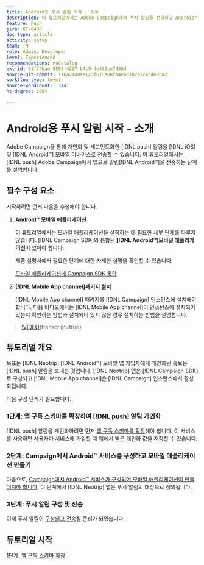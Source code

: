 ```yaml
---
title: Android용 푸시 알림 시작 - 소개
description: 이 튜토리얼에서는 Adobe Campaign에서 푸시 알림을 전송하고 Android™ 앱에서 해당 알림을 받는 것과 관련된 단계를 안내합니다.
feature: Push
jira: KT-6438
doc-type: article
activity: setup
team: TM
role: Admin, Developer
level: Experienced
recommendations: noCatalog
exl-id: 91ff4bae-8598-4227-b4c9-4e436ce7400d
source-git-commit: 116a24a8aa123f615e08fa4ebd187b3c4c460ba2
workflow-type: tm+mt
source-wordcount: '314'
ht-degree: 100%

---
```


# Android용 푸시 알림 시작 - 소개

Adobe Campaign을 통해 개인화 및 세그먼트화한 [!DNL push] 알림을 [!DNL iOS] 및 [!DNL Android™] 모바일 디바이스로 전송할 수 있습니다. 이 튜토리얼에서는 [!DNL push] Adobe Campaign에서 앱으로 알림[!DNL Android™]을 전송하는 단계를 설명합니다.

## 필수 구성 요소

시작하려면 먼저 다음을 수행해야 합니다.

1) **Android™ 모바일 애플리케이션**

   이 튜토리얼에서는 모바일 애플리케이션을 설정하는 데 필요한 세부 단계를 다루지 않습니다. [!DNL Campaign SDK]와 통합된 **[!DNL Android™]모바일 애플리케이션**&#x200B;이 있어야 합니다.

   제품 설명서에서 필요한 단계에 대한 자세한 설명을 확인할 수 있습니다.

   [모바일 애플리케이션에 Campaign SDK 통합](https://experienceleague.adobe.com/docs/campaign-classic/using/sending-messages/sending-push-notifications/integrating-campaign-sdk-into-the-mobile-application.html?lang=ko)

2) **[!DNL Mobile App channel]패키지 설치**

   [!DNL Mobile App channel] 패키지를 [!DNL Campaign] 인스턴스에 설치해야 합니다. 다음 비디오에서는 [!DNL Mobile App channel]이 인스턴스에 설치되어 있는지 확인하는 방법과 설치되어 있지 않은 경우 설치하는 방법을 설명합니다.

>[!VIDEO](https://video.tv.adobe.com/v/326544?quality=12&learn=on){transcript=true}

## 튜토리얼 개요

목표는 [!DNL Neotrip] [!DNL Android™] 모바일 앱 가입자에게 개인화된 홍보용 [!DNL push] 알림을 보내는 것입니다. [!DNL Neotrip] 앱은 [!DNL Campaign SDK]로 구성되고 [!DNL Mobile App channel]은 [!DNL Campaign] 인스턴스에서 활성화됩니다.

다음 구성 단계가 필요합니다.

### 1단계: 앱 구독 스키마를 확장하여 [!DNL push] 알림 개인화

[!DNL push] 알림을 개인화하려면 먼저 [앱 구독 스키마를 확장](/help/tutorial-get-started-with-push-notifications-for-android/extend-the-app-subscription-schema.md)해야 합니다. 이 서비스를 사용하면 사용자가 서비스에 가입할 때 앱에서 받은 개인화 값을 저장할 수 있습니다.

### 2단계: Campaign에서 Android™ 서비스를 구성하고 모바일 애플리케이션 만들기

다음으로, [Campaign에서 Android™ 서비스가 구성되어 모바일 애플리케이션이 만들어져야 합니다](/help/tutorial-get-started-with-push-notifications-for-android/configure-an-android-service-in-campaign.md). 이 단계에서 [!DNL Neotrip] 앱은 푸시 알림의 대상으로 정의됩니다.

### 3단계: 푸시 알림 구성 및 전송

이제 푸시 알림이 [구성되고 전송](/help/tutorial-get-started-with-push-notifications-for-android/configure-and-send-push-notifications.md)될 준비가 되었습니다.

## 튜토리얼 시작

1단계: [앱 구독 스키마 확장](/help/tutorial-get-started-with-push-notifications-for-android/extend-the-app-subscription-schema.md)
